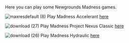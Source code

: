 Here you can play some Newgrounds Madness games.

![maxresdefault (8)](https://user-images.githubusercontent.com/119811205/216838083-6e5ee0e0-2740-4ab8-8337-7600881ee5a5.jpg)
Play Madness Accelerant [here](https://hardcoregamer66.github.io/test-2/)

![download (27)](https://user-images.githubusercontent.com/119811205/216838230-aca6af47-62f6-4cd8-a0c5-49bd4b7011ad.jpeg)
Play Madness Project Nexus Classic [here](https://hardcoregamer66.github.io/Madness-Project-Nexus-embed/madness-project-nexus.html)

![download (26)](https://user-images.githubusercontent.com/119811205/216838382-31b35665-d9eb-410b-adfe-3a7195bcdafb.jpeg)
Play Madness Hydraulic [here](https://hardcoregamer66.github.io/test)
